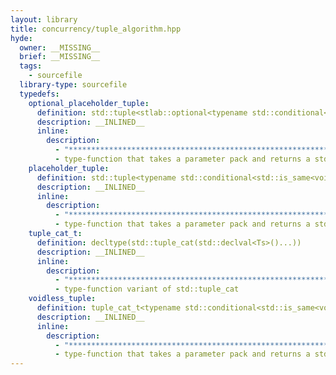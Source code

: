 ```yaml
---
layout: library
title: concurrency/tuple_algorithm.hpp
hyde:
  owner: __MISSING__
  brief: __MISSING__
  tags:
    - sourcefile
  library-type: sourcefile
  typedefs:
    optional_placeholder_tuple:
      definition: std::tuple<stlab::optional<typename std::conditional<std::is_same<void, Ts>::value, detail::placeholder, Ts>::type>...>
      description: __INLINED__
      inline:
        description:
          - "***********************************************************************************************"
          - type-function that takes a parameter pack and returns a std::tuple <Ts ...> where all T[i] = void have been replaced with stlab::placeholder.
    placeholder_tuple:
      definition: std::tuple<typename std::conditional<std::is_same<void, Ts>::value, detail::placeholder, Ts>::type...>
      description: __INLINED__
      inline:
        description:
          - "***********************************************************************************************"
          - type-function that takes a parameter pack and returns a std::tuple <Ts ...> where all T[i] = void have been replaced with stlab::placeholder.
    tuple_cat_t:
      definition: decltype(std::tuple_cat(std::declval<Ts>()...))
      description: __INLINED__
      inline:
        description:
          - "***********************************************************************************************"
          - type-function variant of std::tuple_cat
    voidless_tuple:
      definition: tuple_cat_t<typename std::conditional<std::is_same<void, Ts>::value, std::tuple<>, std::tuple<Ts>>::type...>
      description: __INLINED__
      inline:
        description:
          - "***********************************************************************************************"
          - type-function that takes a parameter pack and returns a std::tuple <Ts ...> where all T[i] = void have been removed.
---
```


